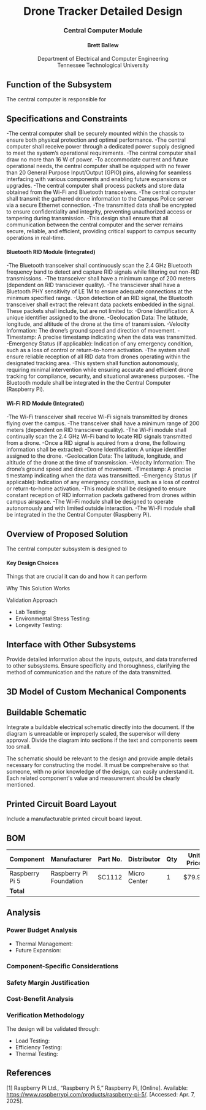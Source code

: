 # <div align="center"> Drone Tracker Detailed Design
### <div align="center"> Central Computer Module
#### <div align="center"> Brett Ballew
<div align="center"> Department of Electrical and Computer Engineering <br>
Tennessee Technological University
<div align="left">
  
## Function of the Subsystem
The central computer is responsible for


## Specifications and Constraints
-The central computer shall be securely mounted within the chassis to ensure both physical protection and optimal performance.
-The central computer shall receive power through a dedicated power supply designed to meet the system’s operational requirements.
-The central computer shall draw no more than 16 W of power.
-To accommodate current and future operational needs, the central computer shall be equipped with no fewer than 20 General Purpose Input/Output (GPIO) pins, allowing for seamless interfacing with various components and enabling future expansions or upgrades.
-The central computer shall process packets and store data obtained from the Wi-Fi and Bluetooth transceivers.
-The central computer shall transmit the gathered drone information to the Campus Police server via a secure Ethernet connection.
-The transmitted data shall be encrypted to ensure confidentiality and integrity, preventing unauthorized access or tampering during transmission.
-This design shall ensure that all communication between the central computer and the server remains secure, reliable, and efficient, providing critical support to campus security operations in real-time.

#### Bluetooth RID Module (Integrated)
-The Bluetooth transceiver shall continuously scan the 2.4 GHz Bluetooth frequency band to detect and capture RID signals while filtering out non-RID transmissions.
-The transceiver shall have a minimum range of 200 meters (dependent on RID transciever quality).
-The transciever shall have a Bluetooth PHY sensitivity of LE 1M to ensure adequate connections at the minimum specified range.
-Upon detection of an RID signal, the Bluetooth transceiver shall extract the relevant data packets embedded in the signal. These packets shall include, but are not limited to:
  -Drone Identification: A unique identifier assigned to the drone.
  -Geolocation Data: The latitude, longitude, and altitude of the drone at the time of transmission.
  -Velocity Information: The drone’s ground speed and direction of movement.
  -Timestamp: A precise timestamp indicating when the data was transmitted.
  -Emergency Status (if applicable): Indication of any emergency condition, such as a loss of control or return-to-home activation.
-The system shall ensure reliable reception of all RID data from drones operating within the designated tracking area.
-This system shall function autonomously, requiring minimal intervention while ensuring accurate and efficient drone tracking for compliance, security, and situational awareness purposes.
-The Bluetooth module shall be integrated in the the Central Computer (Raspberry Pi).

#### Wi-Fi RID Module (Integrated)
-The Wi-Fi transceiver shall receive Wi-Fi signals transmitted by drones flying over the campus.
-The transceiver shall have a minimum range of 200 meters (dependent on RID transciever quality).
-The Wi-Fi module shall continually scan the 2.4 GHz Wi-Fi band to locate RID signals transmitted from a drone.
-Once a RID signal is aquired from a drone, the following information shall be extracted:
  -Drone Identification: A unique identifier assigned to the drone.
  -Geolocation Data: The latitude, longitude, and altitude of the drone at the time of transmission.
  -Velocity Information: The drone’s ground speed and direction of movement.
  -Timestamp: A precise timestamp indicating when the data was transmitted.
  -Emergency Status (if applicable): Indication of any emergency condition, such as a loss of control or return-to-home activation.
-This module shall be designed to ensure constant reception of RID information packets gathered from drones within campus airspace.
-The Wi-Fi module shall be designed to operate autonomously and with limited outside interaction.
-The Wi-Fi module shall be integrated in the the Central Computer (Raspberry Pi).


## Overview of Proposed Solution
The central computer subsystem is designed to 

#### Key Design Choices
Things that are crucial it can do and how it can perform

Why This Solution Works

Validation Approach
- Lab Testing:
- Environmental Stress Testing: 
- Longevity Testing: 


## Interface with Other Subsystems
Provide detailed information about the inputs, outputs, and data transferred to other subsystems. Ensure specificity and thoroughness, clarifying the method of communication and the nature of the data transmitted.


## 3D Model of Custom Mechanical Components


## Buildable Schematic 
Integrate a buildable electrical schematic directly into the document. If the diagram is unreadable or improperly scaled, the supervisor will deny approval. Divide the diagram into sections if the text and components seem too small.

The schematic should be relevant to the design and provide ample details necessary for constructing the model. It must be comprehensive so that someone, with no prior knowledge of the design, can easily understand it. Each related component's value and measurement should be clearly mentioned.


## Printed Circuit Board Layout
Include a manufacturable printed circuit board layout.

## BOM

|     Component    |        Manufacturer       |   Part No.  |   Distributor  | Qty | Unit Price |    Total   |
|------------------|---------------------------|-------------|----------------|-----|------------|------------|
|  Raspberry Pi 5  |  Raspberry Pi Foundation  |    SC1112   |  Micro Center  |  1  |   $79.99   |   $79.99   |
|     **Total**    |                           |             |                |     |            | **$79.99** |

## Analysis


### Power Budget Analysis

- Thermal Management: 
- Future Expansion: 

### Component-Specific Considerations

### Safety Margin Justification

### Cost-Benefit Analysis

### Verification Methodology
The design will be validated through:
- Load Testing: 
- Efficiency Testing: 
- Thermal Testing: 


## References
[1] Raspberry Pi Ltd., “Raspberry Pi 5,” Raspberry Pi, [Online]. Available: https://www.raspberrypi.com/products/raspberry-pi-5/. [Accessed: Apr. 7, 2025].
